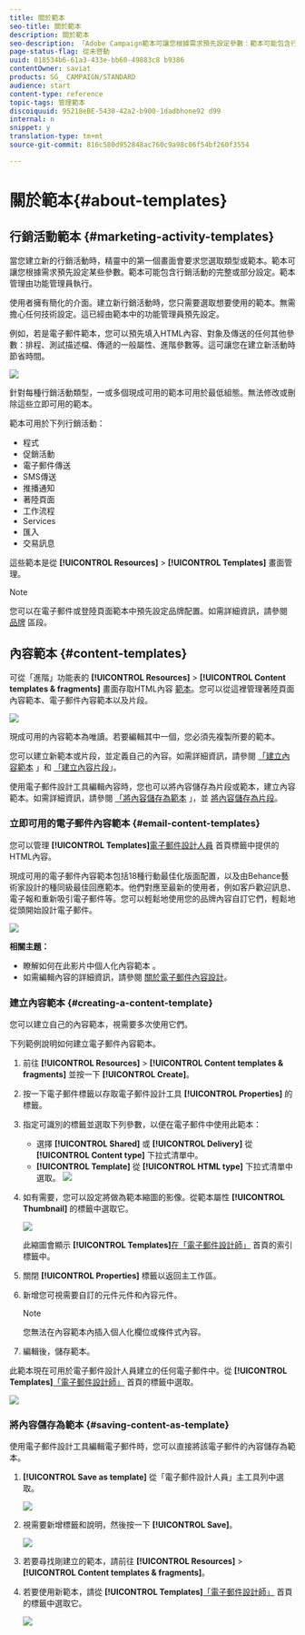 ```yaml
---
title: 關於範本
seo-title: 關於範本
description: 關於範本
seo-description: 「Adobe Campaign範本可讓您根據需求預先設定參數：範本可能包含行銷活動的完整或部分設定，以簡化非技術使用者的Adobe Campaign使用」。
page-status-flag: 從未啓動
uuid: 018534b6-61a3-433e-bb60-49883c8 b9386
contentOwner: saviat
products: SG_ CAMPAIGN/STANDARD
audience: start
content-type: reference
topic-tags: 管理範本
discoiquuid: 95218eBE-5430-42a2-b900-1dadbhone92 d99
internal: n
snippet: y
translation-type: tm+mt
source-git-commit: 816c580d952848ac760c9a98c06f54bf260f3554

---
```



# 關於範本{#about-templates}

## 行銷活動範本 {#marketing-activity-templates}

當您建立新的行銷活動時，精靈中的第一個畫面會要求您選取類型或範本。範本可讓您根據需求預先設定某些參數。範本可能包含行銷活動的完整或部分設定。範本管理由功能管理員執行。

使用者擁有簡化的介面。建立新行銷活動時，您只需要選取想要使用的範本。無需擔心任何技術設定。這已經由範本中的功能管理員預先設定。

例如，若是電子郵件範本，您可以預先填入HTML內容、對象及傳送的任何其他參數：排程、測試描述檔、傳遞的一般屬性、進階參數等。這可讓您在建立新活動時節省時間。

![](assets/template_1.png)

針對每種行銷活動類型，一或多個現成可用的範本可用於最低組態。無法修改或刪除這些立即可用的範本。

範本可用於下列行銷活動：

* 程式
* 促銷活動
* 電子郵件傳送
* SMS傳送
* 推播通知
* 著陸頁面
* 工作流程
* Services
* 匯入
* 交易訊息

這些範本是從 **[!UICONTROL Resources]** &gt; **[!UICONTROL Templates]** 畫面管理。

>[!NOTE]
>
>您可以在電子郵件或登陸頁面範本中預先設定品牌配置。如需詳細資訊，請參閱 [品牌](../../administration/using/branding.md) 區段。

## 內容範本 {#content-templates}

可從「進階」功能表的 **[!UICONTROL Resources]** &gt; **[!UICONTROL Content templates & fragments]** 畫面存取HTML內容 [範本](../../start/using/interface-description.md#advanced-menu)。您可以從這裡管理著陸頁面內容範本、電子郵件內容範本以及片段。

![](assets/content_templates_list.png)

現成可用的內容範本為唯讀。若要編輯其中一個，您必須先複製所要的範本。

您可以建立新範本或片段，並定義自己的內容。如需詳細資訊，請參閱 [「建立內容範本](../../start/using/about-templates.md#creating-a-content-template) 」和 [「建立內容片段](../../designing/using/defining-the-email-structure.md#creating-a-content-fragment)」。

使用電子郵件設計工具編輯內容時，您也可以將內容儲存為片段或範本，建立內容範本。如需詳細資訊，請參閱 [「將內容儲存為範本](../../start/using/about-templates.md#saving-content-as-template) 」，並 [將內容儲存為片段](../../designing/using/defining-the-email-structure.md#saving-content-as-a-fragment)。

### 立即可用的電子郵件內容範本 {#email-content-templates}

您可以管理 **[!UICONTROL Templates]**[電子郵件設計人員](../../designing/using/about-email-content-design.md#about-the-email-designer) 首頁標籤中提供的HTML內容。

現成可用的電子郵件內容範本包括18種行動最佳化版面配置，以及由Behance藝術家設計的種同級最佳回應範本。他們對應至最新的使用者，例如客戶歡迎訊息、電子報和重新吸引電子郵件等。您可以輕鬆地使用您的品牌內容自訂它們，輕鬆地從頭開始設計電子郵件。

![](assets/content_templates.png)

**相關主題：**

* 瞭解如何在此影片中個人化內容範本 [](https://helpx.adobe.com/campaign/kt/acs/using/acs-email_content_templates-feature-video-use.html)。
* 如需編輯內容的詳細資訊，請參閱 [關於電子郵件內容設計](../../designing/using/about-email-content-design.md)。

### 建立內容範本 {#creating-a-content-template}

您可以建立自己的內容範本，視需要多次使用它們。

下列範例說明如何建立電子郵件內容範本。

1. 前往 **[!UICONTROL Resources]** &gt; **[!UICONTROL Content templates & fragments]** 並按一下 **[!UICONTROL Create]**。
1. 按一下電子郵件標籤以存取電子郵件設計工具 **[!UICONTROL Properties]** 的標籤。
1. 指定可識別的標籤並選取下列參數，以便在電子郵件中使用此範本：

   * 選擇 **[!UICONTROL Shared]** 或 **[!UICONTROL Delivery]** 從 **[!UICONTROL Content type]** 下拉式清單中。
   * **[!UICONTROL Template]** 從 **[!UICONTROL HTML type]** 下拉式清單中選取。
   ![](assets/email_designer_create-template.png)

1. 如有需要，您可以設定將做為範本縮圖的影像。從範本屬性 **[!UICONTROL Thumbnail]** 的標籤中選取它。

   ![](assets/email_designer_create-template_thumbnail.png)

   此縮圖會顯示 **[!UICONTROL Templates]**[在「電子郵件設計師」](../../designing/using/about-email-content-design.md#about-the-email-designer) 首頁的索引標籤中。

1. 關閉 **[!UICONTROL Properties]** 標籤以返回主工作區。
1. 新增您可視需要自訂的元件元件和內容元件。
   >[!NOTE]
   >
   > 您無法在內容範本內插入個人化欄位或條件式內容。
1. 編輯後，儲存範本。

此範本現在可用於電子郵件設計人員建立的任何電子郵件中。從 **[!UICONTROL Templates]**[「電子郵件設計師」](../../designing/using/about-email-content-design.md#about-the-email-designer) 首頁的標籤中選取。

![](assets/content_template_new.png)

### 將內容儲存為範本 {#saving-content-as-template}

使用電子郵件設計工具編輯電子郵件時，您可以直接將該電子郵件的內容儲存為範本。

<!--[!CAUTION]
>
>You cannot save as template a structure containing personalization fields or dynamic content.-->

1. **[!UICONTROL Save as template]** 從「電子郵件設計人員」主工具列中選取。

   ![](assets/email_designer_save-as-template.png)

1. 視需要新增標籤和說明，然後按一下 **[!UICONTROL Save]**。

   ![](assets/email_designer_save-as-template_creation.png)

1. 若要尋找剛建立的範本，請前往 **[!UICONTROL Resources]** &gt; **[!UICONTROL Content templates & fragments]**。

1. 若要使用新範本，請從 **[!UICONTROL Templates]**[「電子郵件設計師」](../../designing/using/about-email-content-design.md#about-the-email-designer) 首頁的標籤中選取它。

   ![](assets/content_template_new.png)


